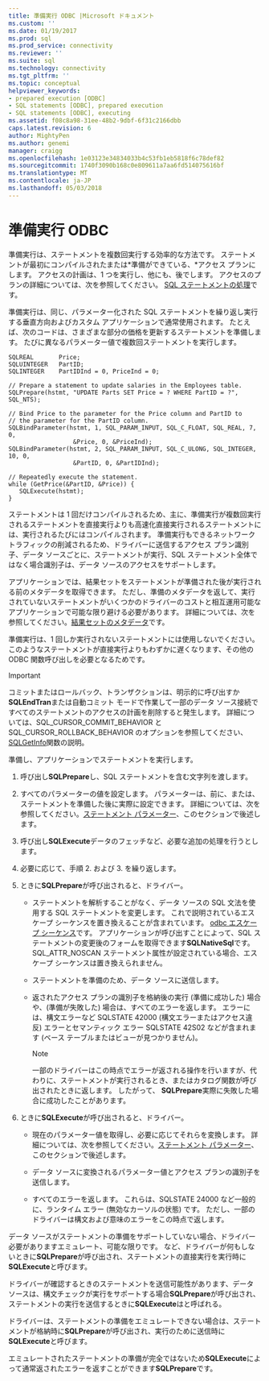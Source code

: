 ```yaml
---
title: 準備実行 ODBC |Microsoft ドキュメント
ms.custom: ''
ms.date: 01/19/2017
ms.prod: sql
ms.prod_service: connectivity
ms.reviewer: ''
ms.suite: sql
ms.technology: connectivity
ms.tgt_pltfrm: ''
ms.topic: conceptual
helpviewer_keywords:
- prepared execution [ODBC]
- SQL statements [ODBC], prepared execution
- SQL statements [ODBC], executing
ms.assetid: f08c8a98-31ee-48b2-9dbf-6f31c2166dbb
caps.latest.revision: 6
author: MightyPen
ms.author: genemi
manager: craigg
ms.openlocfilehash: 1e03123e34834033b4c53fb1eb5818f6c78def82
ms.sourcegitcommit: 1740f3090b168c0e809611a7aa6fd514075616bf
ms.translationtype: MT
ms.contentlocale: ja-JP
ms.lasthandoff: 05/03/2018
---
```

# <a name="prepared-execution-odbc"></a>準備実行 ODBC
準備実行は、ステートメントを複数回実行する効率的な方法です。 ステートメントが最初にコンパイルされたまたは*準備ができている、*アクセス プランにします。 アクセスの計画は、1 つを実行し、他にも、後でします。 アクセスのプランの詳細については、次を参照してください。 [SQL ステートメントの処理](../../../odbc/reference/processing-a-sql-statement.md)です。  
  
 準備実行は、同じ、パラメーター化された SQL ステートメントを繰り返し実行する垂直方向およびカスタム アプリケーションで通常使用されます。 たとえば、次のコードは、さまざまな部分の価格を更新するステートメントを準備します。 たびに異なるパラメーター値で複数回ステートメントを実行します。  
  
```  
SQLREAL       Price;  
SQLUINTEGER   PartID;  
SQLINTEGER    PartIDInd = 0, PriceInd = 0;  
  
// Prepare a statement to update salaries in the Employees table.  
SQLPrepare(hstmt, "UPDATE Parts SET Price = ? WHERE PartID = ?", SQL_NTS);  
  
// Bind Price to the parameter for the Price column and PartID to  
// the parameter for the PartID column.  
SQLBindParameter(hstmt, 1, SQL_PARAM_INPUT, SQL_C_FLOAT, SQL_REAL, 7, 0,  
                  &Price, 0, &PriceInd);  
SQLBindParameter(hstmt, 2, SQL_PARAM_INPUT, SQL_C_ULONG, SQL_INTEGER, 10, 0,  
                  &PartID, 0, &PartIDInd);  
  
// Repeatedly execute the statement.  
while (GetPrice(&PartID, &Price)) {  
   SQLExecute(hstmt);  
}  
```  
  
 ステートメントは 1 回だけコンパイルされるため、主に、準備実行が複数回実行されるステートメントを直接実行よりも高速化直接実行されるステートメントには、実行されるたびにはコンパイルされます。 準備実行もできるネットワーク トラフィックの削減されるため、ドライバーに送信するアクセス プラン識別子、データ ソースごとに、ステートメントが実行、SQL ステートメント全体ではなく場合識別子は、データ ソースのアクセスをサポートします。  
  
 アプリケーションでは、結果セットをステートメントが準備された後が実行される前のメタデータを取得できます。 ただし、準備のメタデータを返して、実行されていないステートメントがいくつかのドライバーのコストと相互運用可能なアプリケーションで可能な限り避ける必要があります。 詳細については、次を参照してください。[結果セットのメタデータ](../../../odbc/reference/develop-app/result-set-metadata.md)です。  
  
 準備実行は、1 回しか実行されないステートメントには使用しないでください。 このようなステートメントが直接実行よりもわずかに遅くなります、その他の ODBC 関数呼び出しを必要となるためです。  
  
> [!IMPORTANT]  
>  コミットまたはロールバック、トランザクションは、明示的に呼び出すか**SQLEndTran**または自動コミット モードで作業して一部のデータ ソース接続ですべてのステートメントのアクセスの計画を削除すると発生します。 詳細については、SQL_CURSOR_COMMIT_BEHAVIOR と SQL_CURSOR_ROLLBACK_BEHAVIOR のオプションを参照してください、 [SQLGetInfo](../../../odbc/reference/syntax/sqlgetinfo-function.md)関数の説明。  
  
 準備し、アプリケーションでステートメントを実行します。  
  
1.  呼び出し**SQLPrepare**し、SQL ステートメントを含む文字列を渡します。  
  
2.  すべてのパラメーターの値を設定します。 パラメーターは、前に、または、ステートメントを準備した後に実際に設定できます。 詳細については、次を参照してください。[ステートメント パラメーター](../../../odbc/reference/develop-app/statement-parameters.md)、このセクションで後述します。  
  
3.  呼び出し**SQLExecute**データのフェッチなど、必要な追加の処理を行うとします。  
  
4.  必要に応じて、手順 2. および 3. を繰り返します。  
  
5.  ときに**SQLPrepare**が呼び出されると、ドライバー。  
  
    -   ステートメントを解析することがなく、データ ソースの SQL 文法を使用する SQL ステートメントを変更します。 これで説明されているエスケープ シーケンスを置き換えることが含まれています。 [odbc エスケープ シーケンス](../../../odbc/reference/develop-app/escape-sequences-in-odbc.md)です。 アプリケーションが呼び出すことによって、SQL ステートメントの変更後のフォームを取得できます**SQLNativeSql**です。 SQL_ATTR_NOSCAN ステートメント属性が設定されている場合、エスケープ シーケンスは置き換えられません。  
  
    -   ステートメントを準備のため、データ ソースに送信します。  
  
    -   返されたアクセス プランの識別子を格納後の実行 (準備に成功した) 場合や、(準備が失敗した) 場合は、すべてのエラーを返します。 エラーには、構文エラーなど SQLSTATE 42000 (構文エラーまたはアクセス違反) エラーとセマンティック エラー SQLSTATE 42S02 などが含まれます (ベース テーブルまたはビューが見つかりません)。  
  
        > [!NOTE]  
        >  一部のドライバーはこの時点でエラーが返される操作を行いますが、代わりに、ステートメントが実行されるとき、またはカタログ関数が呼び出されたときに返します。 したがって、 **SQLPrepare**実際に失敗した場合に成功したことがあります。  
  
6.  ときに**SQLExecute**が呼び出されると、ドライバー。  
  
    -   現在のパラメーター値を取得し、必要に応じてそれらを変換します。 詳細については、次を参照してください。[ステートメント パラメーター](../../../odbc/reference/develop-app/statement-parameters.md)、このセクションで後述します。  
  
    -   データ ソースに変換されるパラメーター値とアクセス プランの識別子を送信します。  
  
    -   すべてのエラーを返します。 これらは、SQLSTATE 24000 など一般的に、ランタイム エラー (無効なカーソルの状態) です。 ただし、一部のドライバーは構文および意味のエラーをこの時点で返します。  
  
 データ ソースがステートメントの準備をサポートしていない場合、ドライバー必要がありますエミュレート、可能な限りです。 など、ドライバーが何もしないときに**SQLPrepare**が呼び出され、ステートメントの直接実行を実行時に**SQLExecute**と呼びます。  
  
 ドライバーが確認するときのステートメントを送信可能性があります、データ ソースは、構文チェックが実行をサポートする場合**SQLPrepare**が呼び出され、ステートメントの実行を送信するときに**SQLExecute**はと呼ばれる。  
  
 ドライバーは、ステートメントの準備をエミュレートできない場合は、ステートメントが格納時に**SQLPrepare**が呼び出され、実行のために送信時に**SQLExecute**と呼びます。  
  
 エミュレートされたステートメントの準備が完全ではないため**SQLExecute**によって通常返されたエラーを返すことができます**SQLPrepare**です。
